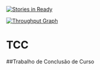 [![Stories in Ready](https://badge.waffle.io/mfurquim/tcc.svg?label=ready&title=Ready)](http://waffle.io/mfurquim/tcc)


[![Throughput Graph](https://graphs.waffle.io/mfurquim/tcc/throughput.svg)](https://waffle.io/mfurquim/tcc/metrics)


# TCC
##Trabalho de Conclusão de Curso
